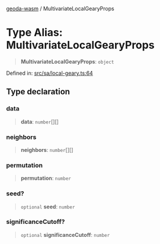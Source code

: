 [geoda-wasm](../globals.md) / MultivariateLocalGearyProps

# Type Alias: MultivariateLocalGearyProps

> **MultivariateLocalGearyProps**: `object`

Defined in: [src/sa/local-geary.ts:64](https://github.com/GeoDaCenter/geoda-lib/blob/d16e85157b1f26754a712ea4c9a3cf18ab0e7b74/src/js/src/sa/local-geary.ts#L64)

## Type declaration

### data

> **data**: `number`[][]

### neighbors

> **neighbors**: `number`[][]

### permutation

> **permutation**: `number`

### seed?

> `optional` **seed**: `number`

### significanceCutoff?

> `optional` **significanceCutoff**: `number`
